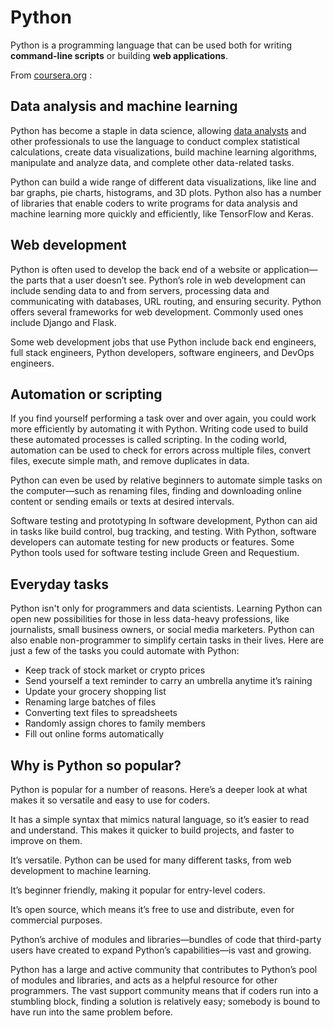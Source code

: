 # Python

Python is a programming language that can be used both for writing **command-line scripts** or building **web applications**.

From [coursera.org](https://www.coursera.org/articles/what-is-python-used-for-a-beginners-guide-to-using-python) :
## Data analysis and machine learning

Python has become a staple in data science, allowing [data analysts](https://www.coursera.org/articles/what-does-a-data-analyst-do-a-career-guide) and other professionals to use the language to conduct complex statistical calculations, create data visualizations, build machine learning algorithms, manipulate and analyze data, and complete other data-related tasks.

Python can build a wide range of different data visualizations, like line and bar graphs, pie charts, histograms, and 3D plots. Python also has a number of libraries that enable coders to write programs for data analysis and machine learning more quickly and efficiently, like TensorFlow and Keras.

## Web development

Python is often used to develop the back end of a website or application—the parts that a user doesn’t see. Python’s role in web development can include sending data to and from servers, processing data and communicating with databases, URL routing, and ensuring security. Python offers several frameworks for web development. Commonly used ones include Django and Flask.

Some web development jobs that use Python include back end engineers, full stack engineers, Python developers, software engineers, and DevOps engineers.

## Automation or scripting

If you find yourself performing a task over and over again, you could work more efficiently by automating it with Python. Writing code used to build these automated processes is called scripting. In the coding world, automation can be used to check for errors across multiple files, convert files, execute simple math, and remove duplicates in data.

Python can even be used by relative beginners to automate simple tasks on the computer—such as renaming files, finding and downloading online content or sending emails or texts at desired intervals.

Software testing and prototyping
In software development, Python can aid in tasks like build control, bug tracking, and testing. With Python, software developers can automate testing for new products or features. Some Python tools used for software testing include Green and Requestium.

## Everyday tasks

Python isn't only for programmers and data scientists. Learning Python can open new possibilities for those in less data-heavy professions, like journalists, small business owners, or social media marketers. Python can also enable non-programmer to simplify certain tasks in their lives. Here are just a few of the tasks you could automate with Python:

- Keep track of stock market or crypto prices
- Send yourself a text reminder to carry an umbrella anytime it’s raining
- Update your grocery shopping list
- Renaming large batches of files
- Converting text files to spreadsheets
- Randomly assign chores to family members
- Fill out online forms automatically

## Why is Python so popular?

Python is popular for a number of reasons. Here’s a deeper look at what makes it so versatile and easy to use for coders.

It has a simple syntax that mimics natural language, so it’s easier to read and understand. This makes it quicker to build projects, and faster to improve on them.

It’s versatile. Python can be used for many different tasks, from web development to machine learning.

It’s beginner friendly, making it popular for entry-level coders.

It’s open source, which means it’s free to use and distribute, even for commercial purposes.

Python’s archive of modules and libraries—bundles of code that third-party users have created to expand Python’s capabilities—is vast and growing.

Python has a large and active community that contributes to Python’s pool of modules and libraries, and acts as a helpful resource for other programmers. The vast support community means that if coders run into a stumbling block, finding a solution is relatively easy; somebody is bound to have run into the same problem before.